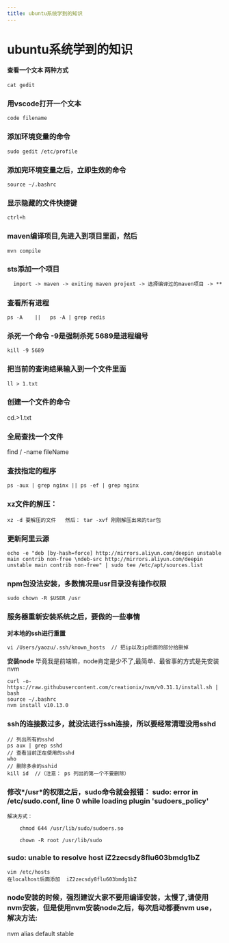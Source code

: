 ```yaml
---
title: ubuntu系统学到的知识
---
```


# ubuntu系统学到的知识

#### 查看一个文本 两种方式

    cat gedit

### 用vscode打开一个文本

    code filename

### 添加环境变量的命令

    sudo gedit /etc/profile

### 添加完环境变量之后，立即生效的命令

    source ~/.bashrc

### 显示隐藏的文件快捷键

    ctrl+h

### maven编译项目,先进入到项目里面，然后

    mvn compile

### sts添加一个项目

```txt
  import -> maven -> exiting maven projext -> 选择编译过的maven项目 -> **变成ss
```

### 查看所有进程

    ps -A    ||   ps -A | grep redis

### 杀死一个命令 -9是强制杀死  5689是进程编号

    kill -9 5689

### 把当前的查询结果输入到一个文件里面

    ll > 1.txt

### 创建一个文件的命令

  cd.>1.txt

### 全局查找一个文件

  find / -name fileName

### 查找指定的程序

    ps -aux | grep nginx || ps -ef | grep nginx

### xz文件的解压：

    xz -d 要解压的文件   然后： tar -xvf 刚刚解压出来的tar包

### 更新阿里云源

```code
echo -e "deb [by-hash=force] http://mirrors.aliyun.com/deepin unstable main contrib non-free \ndeb-src http://mirrors.aliyun.com/deepin unstable main contrib non-free" | sudo tee /etc/apt/sources.list
```

### npm包没法安装，多数情况是usr目录没有操作权限

```code
sudo chown -R $USER /usr
```

### 服务器重新安装系统之后，要做的一些事情

**对本地的ssh进行重置**

```code
vi /Users/yaozu/.ssh/known_hosts  // 把ip以及ip后面的部分给删掉
```

**安装node** 毕竟我是前端嘛，node肯定是少不了,最简单、最省事的方式是先安装nvm

```code
curl -o- https://raw.githubusercontent.com/creationix/nvm/v0.31.1/install.sh | bash
source ~/.bashrc
nvm install v10.13.0
```

### ssh的连接数过多，就没法进行ssh连接，所以要经常清理没用sshd

```
// 列出所有的sshd
ps aux | grep sshd
// 查看当前正在使用的sshd
who
// 删除多余的sshid
kill id  //（注意： ps 列出的第一个不要删除）
```


### 修改*/usr*的权限之后，sudo命令就会报错： **sudo: error in /etc/sudo.conf, line 0 while loading plugin 'sudoers_policy'**
```code
解决方式： 

    chmod 644 /usr/lib/sudo/sudoers.so

    chown -R root /usr/lib/sudo
```

### sudo: unable to resolve host iZ2zecsdy8flu603bmdg1bZ
```code
vim /etc/hosts
在localhost后面添加  iZ2zecsdy8flu603bmdg1bZ
```


### node安装的时候，**强烈**建议大家不要用编译安装，太慢了,请使用nvm安装，但是使用nvm安装node之后，每次启动都要nvm use，解决方法:

  nvm alias default stable   

